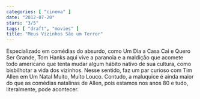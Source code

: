 ```yaml
---
categories: [ "cinema" ]
date: "2012-07-20"
stars: "3/5"
tags: [ "draft", "movies" ]
title: "Meus Vizinhos São um Terror"
---
```

Especializado em comédias do absurdo, como Um Dia a Casa Cai e Quero Ser Grande, Tom Hanks aqui vive a paranoia e a maldição que acomete todo americano que tenta mudar algum hábito nativo de sua cultura, como bisbilhotar a vida dos vizinhos. Nesse sentido, faz um par curioso com Tim Allen em Um Natal Muito, Muito Louco. Contudo, a maluquice é ainda maior do que as comédias natalinas de Allen, pois estamos nos anos 80 e tudo, literalmente, pode acontecer.

